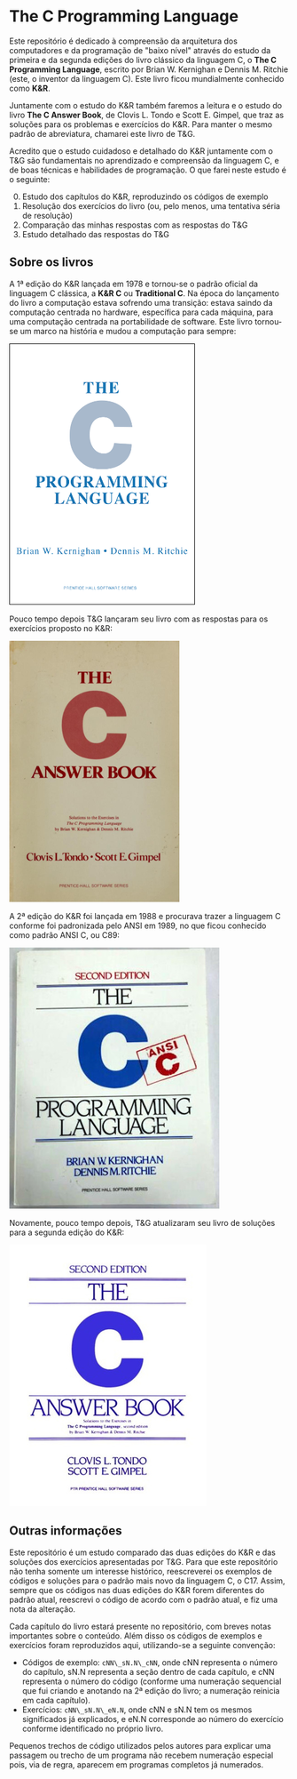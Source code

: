 # The C Programming Language

Este repositório é dedicado à compreensão da arquitetura dos computadores e da
programação de "baixo nível" através do estudo da primeira e da segunda edições
do livro clássico da linguagem C, o **The C Programming Language**, escrito por
Brian W. Kernighan e Dennis M. Ritchie (este, o inventor da linguagem C). Este
livro ficou mundialmente conhecido como **K&R**.

Juntamente com o estudo do K&R também faremos a leitura e o estudo do livro
**The C Answer Book**, de Clovis L. Tondo e Scott E. Gimpel, que traz as
soluções para os problemas e exercícios do K&R. Para manter o mesmo padrão de
abreviatura, chamarei este livro de T&G.

Acredito que o estudo cuidadoso e detalhado do K&R juntamente com o T&G são
fundamentais no aprendizado e compreensão da linguagem C, e de boas técnicas e
habilidades de programação. O que farei neste estudo é o seguinte:

0. Estudo dos capítulos do K&R, reproduzindo os códigos de exemplo
0. Resolução dos exercícios do livro (ou, pelo menos, uma tentativa séria de
   resolução)
0. Comparação das minhas respostas com as respostas do T&G
0. Estudo detalhado das respostas do T&G


## Sobre os livros

A 1ª edição do K&R lançada em 1978 e tornou-se o padrão oficial da linguagem C
clássica, a **K&R C** ou **Traditional C**. Na época do lançamento do livro a
computação estava sofrendo uma transição: estava saindo da computação centrada
no hardware, específica para cada máquina, para uma computação centrada na
portabilidade de software. Este livro tornou-se um marco na história e mudou a
computação para sempre:


![K&R 1ª edição](https://raw.githubusercontent.com/abrantesasf/the_c_programming_language/master/imagens/c1.png)

Pouco tempo depois T&G lançaram seu livro com as respostas para os exercícios
proposto no K&R:

![T&G 1ª edição](https://raw.githubusercontent.com/abrantesasf/the_c_programming_language/master/imagens/c1ans.png)

A 2ª edição do K&R foi lançada em 1988 e procurava trazer a linguagem C conforme
foi padronizada pelo ANSI em 1989, no que ficou conhecido como padrão ANSI C, ou
C89:

![K&R 2ª edição](https://raw.githubusercontent.com/abrantesasf/the_c_programming_language/master/imagens/c2.jpeg)

Novamente, pouco tempo depois, T&G atualizaram seu livro de soluções para a
segunda edição do K&R:

![T&G 2ª edição](https://raw.githubusercontent.com/abrantesasf/the_c_programming_language/master/imagens/c2ans.jpg)


## Outras informações

Este repositório é um estudo comparado das duas edições do K&R e das soluções
dos exercícios apresentadas por T&G. Para que este repositório não tenha somente
um interesse histórico, reescreverei os exemplos de códigos e soluções para o
padrão mais novo da linguagem C, o C17. Assim, sempre que os códigos nas duas
edições do K&R forem diferentes do padrão atual, reescrevi o código de acordo
com o padrão atual, e fiz uma nota da alteração.

Cada capítulo do livro estará presente no repositório, com breves notas
importantes sobre o conteúdo. Além disso os códigos de exemplos e exercícios
foram reproduzidos aqui, utilizando-se a seguinte convenção:

* Códigos de exemplo: `cNN\_sN.N\_cNN`, onde cNN representa o número do
  capítulo, sN.N representa a seção dentro de cada capítulo, e cNN representa o
  número do código (conforme uma numeração sequencial que fui criando e anotando
  na 2ª edição do livro; a numeração reinicia em cada capítulo).
* Exercícios: `cNN\_sN.N\_eN.N`, onde cNN e sN.N tem os mesmos significados já
  explicados, e eN.N corresponde ao número do exercício conforme identificado no
  próprio livro.

Pequenos trechos de código utilizados pelos autores para explicar uma passagem
ou trecho de um programa não recebem numeração especial pois, via de regra,
aparecem em programas completos já numerados.
